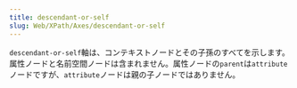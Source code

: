 ```yaml
---
title: descendant-or-self
slug: Web/XPath/Axes/descendant-or-self
---
```


`descendant-or-self`軸は、コンテキストノードとその子孫のすべてを示します。 属性ノードと名前空間ノードは含まれません。属性ノードの`parent`は`attribute`ノードですが、`attribute`ノードは親の子ノードではありません。
